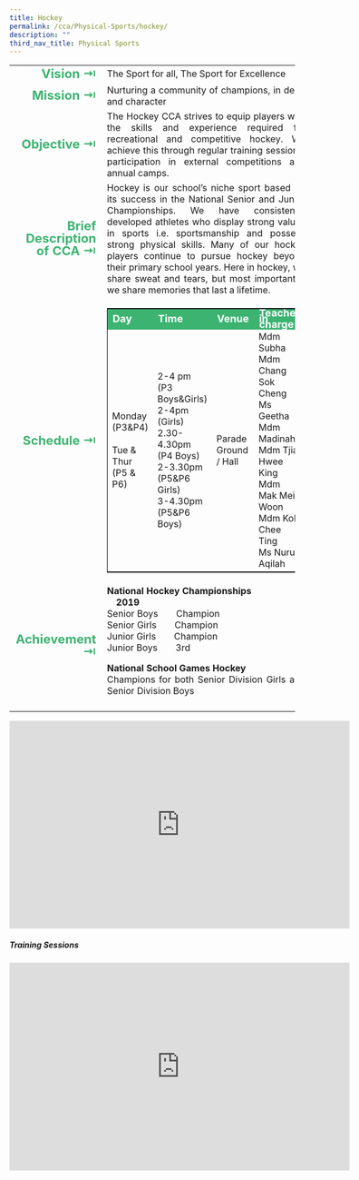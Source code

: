 ```yaml
---
title: Hockey
permalink: /cca/Physical-Sports/hockey/
description: ""
third_nav_title: Physical Sports
---
```

<table>
	<tr><td width=70 style="line-height:1; font-weight:bold; font-size: 22px; color:mediumseagreen; border:0px solid black; text-align:right">Vision &#8677;</td>
		<td style="text-align:justify">The Sport for all, The Sport for Excellence</td>
	</tr>
	<tr><td style="line-height:1; font-weight:bold; font-size: 22px; color:mediumseagreen; border:0px solid black; text-align:right">Mission &#8677;</td>
		<td style="text-align:justify">Nurturing a community of champions, in deed and character</td>
	</tr>
	<tr><td style="line-height:1; font-weight:bold; font-size: 22px; color:mediumseagreen; border:0px solid black; text-align:right">Objective &#8677;</td>
		<td style="text-align:justify">The Hockey CCA strives to equip players with the skills and experience required for recreational and competitive hockey. We achieve this through regular training sessions, participation in external competitions and annual camps.</td>
	</tr>
		<tr><td style="line-height:1; font-weight:bold; font-size: 22px; color:mediumseagreen; border:0px solid black; text-align:right">Brief Description of CCA &#8677;</td>
		<td style="text-align:justify">Hockey is our school’s niche sport based on its success in the National Senior and Junior Championships. We have consistently developed athletes who display strong values in sports i.e. sportsmanship and possess strong physical skills. Many of our hockey players continue to pursue hockey beyond their primary school years. Here in hockey, we share sweat and tears, but most importantly, we share memories that last a lifetime.</td>
	</tr>
	<tr><td style="line-height:1; font-weight:bold; font-size: 22px; color:mediumseagreen; border:0px solid black; text-align:right">Schedule &#8677;</td>
		<td>
			<table style="border:1px solid black">
		<tbody>
			<tr style="line-height:10px; font-weight: bold; background-color:mediumseagreen; font-size:18px;color:white"><td width=100>Day</td><td>Time</td><td width=80>Venue</td><td>Teacher in charge</td></tr>
				<tr><td>Monday<br>(P3&P4) <br><br>Tue & Thur<br>(P5 & P6)</td><td width=200>2-4 pm (P3 Boys&Girls) <br>2-4pm (Girls) <br>2.30-4.30pm (P4 Boys) <br>2-3.30pm (P5&P6 Girls) <br>3-4.30pm (P5&P6 Boys)</td><td>Parade Ground / Hall</td><td>Mdm Subha<br>Mdm Chang Sok Cheng<br>Ms Geetha<br>Mdm Madinah<br>Mdm Tjia Hwee King<br>Mdm Mak Mei Woon<br>Mdm Koh Chee Ting<br>Ms Nurul Aqilah</td></tr>
		</tbody>
	</table>
		</td>
	</tr>
		<tr><td style="line-height:1; font-weight:bold; font-size: 22px; color:mediumseagreen; border:0px solid black; text-align:right">Achievement &#8677;</td>
			<td style="text-align:justify">
				<b>National Hockey Championships</b>
				<br><b>&emsp;2019</b><br>    
							Senior Boys&emsp;&emsp;Champion   <br>
							Senior Girls&emsp;&emsp;Champion<br>   
							Junior Girls&emsp;&emsp;Champion<br>
							Junior Boys&emsp;&emsp;3rd<br>

<b>National School Games Hockey</b><br>
Champions for both Senior Division Girls and Senior Division Boys</td>
	</tr>
	<tr><td></td></tr>
</table>

<center><iframe src="https://docs.google.com/presentation/d/e/2PACX-1vRdhSNkhEeDPTJv07HajsiicOltBCsRY9CYzusS4ksRqHJVyDJ-Vd9jfYHvGthdFgMEWYtwvsBmU2SW/embed?start=true&amp;loop=true&amp;delayms=3000" frameborder="0" width="600" height="366" allowfullscreen="true"></iframe></center>


##### Training Sessions

<center><iframe allowfullscreen="true" height="366" width="600" frameborder="0" src="https://docs.google.com/presentation/d/e/2PACX-1vS3xOd5m4ZYWK5cTuVThxj1sP0KafFbfnIyfYCBafC2wDqLteeGJ0dUan2CVoBOQ53VxQ_IBXFv3lyu/embed?start=false&amp;loop=false&amp;delayms=3000"></iframe></center>